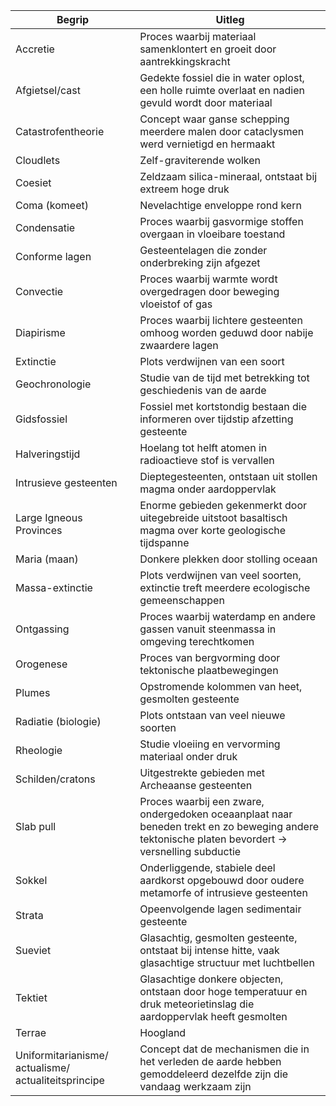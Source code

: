 | Begrip                                               | Uitleg                                                                                                                                            |
| ---------------------------------------------------- | ------------------------------------------------------------------------------------------------------------------------------------------------- |
| Accretie                                             | Proces waarbij materiaal samenklontert en groeit door aantrekkingskracht                                                                          |
| Afgietsel/cast                                       | Gedekte fossiel die in water oplost, een holle ruimte overlaat en nadien gevuld wordt door materiaal                                              |
| Catastrofentheorie                                   | Concept waar ganse schepping meerdere malen door cataclysmen werd vernietigd en hermaakt                                                          |
| Cloudlets                                            | Zelf-graviterende wolken                                                                                                                          |
| Coesiet                                              | Zeldzaam silica-mineraal, ontstaat bij extreem hoge druk                                                                                          |
| Coma (komeet)                                        | Nevelachtige enveloppe rond kern                                                                                                                  |
| Condensatie                                          | Proces waarbij gasvormige stoffen overgaan in vloeibare toestand                                                                                  |
| Conforme lagen                                       | Gesteentelagen die zonder onderbreking zijn afgezet                                                                                               |
| Convectie                                            | Proces waarbij warmte wordt overgedragen door beweging vloeistof of gas                                                                           |
| Diapirisme<br>                                       | Proces waarbij lichtere gesteenten omhoog worden geduwd door nabije zwaardere lagen                                                               |
| Extinctie                                            | Plots verdwijnen van een soort                                                                                                                    |
| Geochronologie                                       | Studie van de tijd met betrekking tot geschiedenis van de aarde                                                                                   |
| Gidsfossiel                                          | Fossiel met kortstondig bestaan die informeren over tijdstip afzetting gesteente                                                                  |
| Halveringstijd                                       | Hoelang tot helft atomen in radioactieve stof is vervallen                                                                                        |
| Intrusieve gesteenten                                | Dieptegesteenten, ontstaan uit stollen magma onder aardoppervlak                                                                                  |
| Large Igneous Provinces                              | Enorme gebieden gekenmerkt door uitegebreide uitstoot basaltisch magma over korte geologische tijdspanne                                          |
| Maria (maan)                                         | Donkere plekken door stolling oceaan                                                                                                              |
| Massa-extinctie<br>                                  | Plots verdwijnen van veel soorten, extinctie treft meerdere ecologische gemeenschappen                                                            |
| Ontgassing                                           | Proces waarbij waterdamp en andere gassen vanuit steenmassa in omgeving terechtkomen                                                              |
| Orogenese                                            | Proces van bergvorming door tektonische plaatbewegingen                                                                                           |
| Plumes                                               | Opstromende kolommen van heet, gesmolten gesteente                                                                                                |
| Radiatie (biologie)                                  | Plots ontstaan van veel nieuwe soorten                                                                                                            |
| Rheologie                                            | Studie vloeiing en vervorming materiaal onder druk                                                                                                |
| Schilden/cratons                                     | Uitgestrekte gebieden met Archeaanse gesteenten                                                                                                   |
| Slab pull                                            | Proces waarbij een zware, ondergedoken oceaanplaat naar beneden trekt en zo beweging andere tektonische platen bevordert -> versnelling subductie |
| Sokkel                                               | Onderliggende, stabiele deel aardkorst opgebouwd door oudere metamorfe of intrusieve gesteenten                                                   |
| Strata                                               | Opeenvolgende lagen sedimentair gesteente                                                                                                         |
| Sueviet                                              | Glasachtig, gesmolten gesteente, ontstaat bij intense hitte, vaak glasachtige structuur met luchtbellen                                           |
| Tektiet                                              | Glasachtige donkere objecten, ontstaan door hoge temperatuur en druk meteorietinslag die aardoppervlak heeft gesmolten                            |
| Terrae                                               | Hoogland                                                                                                                                          |
| Uniformitarianisme/ actualisme/ actualiteitsprincipe | Concept dat de mechanismen die in het verleden de aarde hebben gemoddeleerd dezelfde zijn die vandaag werkzaam zijn                               |
